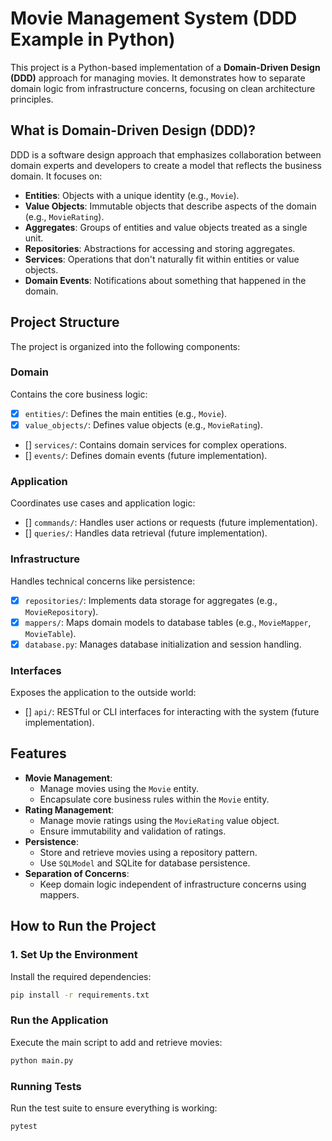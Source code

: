# Movie Management System (DDD Example in Python)

This project is a Python-based implementation of a **Domain-Driven Design (DDD)** approach for managing movies. It demonstrates how to separate domain logic from infrastructure concerns, focusing on clean architecture principles.

## What is Domain-Driven Design (DDD)?

DDD is a software design approach that emphasizes collaboration between domain experts and developers to create a model that reflects the business domain. It focuses on:

- **Entities**: Objects with a unique identity (e.g., `Movie`).
- **Value Objects**: Immutable objects that describe aspects of the domain (e.g., `MovieRating`).
- **Aggregates**: Groups of entities and value objects treated as a single unit.
- **Repositories**: Abstractions for accessing and storing aggregates.
- **Services**: Operations that don't naturally fit within entities or value objects.
- **Domain Events**: Notifications about something that happened in the domain.

## Project Structure

The project is organized into the following components:

### **Domain**
Contains the core business logic:
- [x] `entities/`: Defines the main entities (e.g., `Movie`).
- [x] `value_objects/`: Defines value objects (e.g., `MovieRating`).
- [] `services/`: Contains domain services for complex operations.
- [] `events/`: Defines domain events (future implementation).

### **Application**
Coordinates use cases and application logic:
- [] `commands/`: Handles user actions or requests (future implementation).
- [] `queries/`: Handles data retrieval (future implementation).

### **Infrastructure**
Handles technical concerns like persistence:
- [x] `repositories/`: Implements data storage for aggregates (e.g., `MovieRepository`).
- [x] `mappers/`: Maps domain models to database tables (e.g., `MovieMapper`, `MovieTable`).
- [x] `database.py`: Manages database initialization and session handling.

### **Interfaces**
Exposes the application to the outside world:
- [] `api/`: RESTful or CLI interfaces for interacting with the system (future implementation).

## Features

- **Movie Management**:
  - Manage movies using the `Movie` entity.
  - Encapsulate core business rules within the `Movie` entity.
- **Rating Management**:
  - Manage movie ratings using the `MovieRating` value object.
  - Ensure immutability and validation of ratings.
- **Persistence**:
  - Store and retrieve movies using a repository pattern.
  - Use `SQLModel` and SQLite for database persistence.
- **Separation of Concerns**:
  - Keep domain logic independent of infrastructure concerns using mappers.

## How to Run the Project

### **1. Set Up the Environment**
Install the required dependencies:
```bash
pip install -r requirements.txt
```

### Run the Application
Execute the main script to add and retrieve movies:
```bash
python main.py
```

### Running Tests
Run the test suite to ensure everything is working:
```bash
pytest
```

